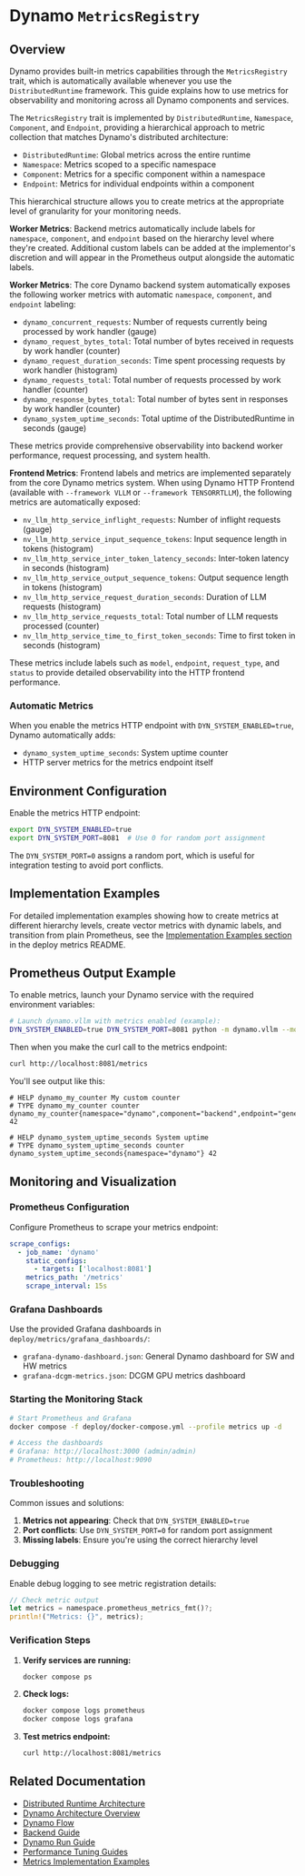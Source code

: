 <!--
SPDX-FileCopyrightText: Copyright (c) 2025 NVIDIA CORPORATION & AFFILIATES. All rights reserved.
SPDX-License-Identifier: Apache-2.0

Licensed under the Apache License, Version 2.0 (the "License");
you may not use this file except in compliance with the License.
You may obtain a copy of the License at

http://www.apache.org/licenses/LICENSE-2.0

Unless required by applicable law or agreed to in writing, software
distributed under the License is distributed on an "AS IS" BASIS,
WITHOUT WARRANTIES OR CONDITIONS OF ANY KIND, either express or implied.
See the License for the specific language governing permissions and
limitations under the License.
-->

# Dynamo `MetricsRegistry`

## Overview

Dynamo provides built-in metrics capabilities through the `MetricsRegistry` trait, which is automatically available whenever you use the `DistributedRuntime` framework. This guide explains how to use metrics for observability and monitoring across all Dynamo components and services.

The `MetricsRegistry` trait is implemented by `DistributedRuntime`, `Namespace`, `Component`, and `Endpoint`, providing a hierarchical approach to metric collection that matches Dynamo's distributed architecture:

- `DistributedRuntime`: Global metrics across the entire runtime
- `Namespace`: Metrics scoped to a specific namespace
- `Component`: Metrics for a specific component within a namespace
- `Endpoint`: Metrics for individual endpoints within a component

This hierarchical structure allows you to create metrics at the appropriate level of granularity for your monitoring needs.

**Worker Metrics**: Backend metrics automatically include labels for `namespace`, `component`, and `endpoint` based on the hierarchy level where they're created. Additional custom labels can be added at the implementor's discretion and will appear in the Prometheus output alongside the automatic labels.

**Worker Metrics**: The core Dynamo backend system automatically exposes the following worker metrics with automatic `namespace`, `component`, and `endpoint` labeling:

- `dynamo_concurrent_requests`: Number of requests currently being processed by work handler (gauge)
- `dynamo_request_bytes_total`: Total number of bytes received in requests by work handler (counter)
- `dynamo_request_duration_seconds`: Time spent processing requests by work handler (histogram)
- `dynamo_requests_total`: Total number of requests processed by work handler (counter)
- `dynamo_response_bytes_total`: Total number of bytes sent in responses by work handler (counter)
- `dynamo_system_uptime_seconds`: Total uptime of the DistributedRuntime in seconds (gauge)

These metrics provide comprehensive observability into backend worker performance, request processing, and system health.

**Frontend Metrics**: Frontend labels and metrics are implemented separately from the core Dynamo metrics system. When using Dynamo HTTP Frontend (available with `--framework VLLM` or `--framework TENSORRTLLM`), the following metrics are automatically exposed:

- `nv_llm_http_service_inflight_requests`: Number of inflight requests (gauge)
- `nv_llm_http_service_input_sequence_tokens`: Input sequence length in tokens (histogram)
- `nv_llm_http_service_inter_token_latency_seconds`: Inter-token latency in seconds (histogram)
- `nv_llm_http_service_output_sequence_tokens`: Output sequence length in tokens (histogram)
- `nv_llm_http_service_request_duration_seconds`: Duration of LLM requests (histogram)
- `nv_llm_http_service_requests_total`: Total number of LLM requests processed (counter)
- `nv_llm_http_service_time_to_first_token_seconds`: Time to first token in seconds (histogram)

These metrics include labels such as `model`, `endpoint`, `request_type`, and `status` to provide detailed observability into the HTTP frontend performance.

### Automatic Metrics

When you enable the metrics HTTP endpoint with `DYN_SYSTEM_ENABLED=true`, Dynamo automatically adds:

- `dynamo_system_uptime_seconds`: System uptime counter
- HTTP server metrics for the metrics endpoint itself

## Environment Configuration

Enable the metrics HTTP endpoint:

```bash
export DYN_SYSTEM_ENABLED=true
export DYN_SYSTEM_PORT=8081  # Use 0 for random port assignment
```

The `DYN_SYSTEM_PORT=0` assigns a random port, which is useful for integration testing to avoid port conflicts.

## Implementation Examples

For detailed implementation examples showing how to create metrics at different hierarchy levels, create vector metrics with dynamic labels, and transition from plain Prometheus, see the [Implementation Examples section](../../deploy/metrics/README.md#implementation-examples) in the deploy metrics README.

## Prometheus Output Example

To enable metrics, launch your Dynamo service with the required environment variables:

```bash
# Launch dynamo.vllm with metrics enabled (example):
DYN_SYSTEM_ENABLED=true DYN_SYSTEM_PORT=8081 python -m dynamo.vllm --model-path /path/to/model
```

Then when you make the curl call to the metrics endpoint:

```bash
curl http://localhost:8081/metrics
```

You'll see output like this:

```
# HELP dynamo_my_counter My custom counter
# TYPE dynamo_my_counter counter
dynamo_my_counter{namespace="dynamo",component="backend",endpoint="generate"} 42

# HELP dynamo_system_uptime_seconds System uptime
# TYPE dynamo_system_uptime_seconds counter
dynamo_system_uptime_seconds{namespace="dynamo"} 42
```

## Monitoring and Visualization

### Prometheus Configuration

Configure Prometheus to scrape your metrics endpoint:

```yaml
scrape_configs:
  - job_name: 'dynamo'
    static_configs:
      - targets: ['localhost:8081']
    metrics_path: '/metrics'
    scrape_interval: 15s
```

### Grafana Dashboards

Use the provided Grafana dashboards in `deploy/metrics/grafana_dashboards/`:

- `grafana-dynamo-dashboard.json`: General Dynamo dashboard for SW and HW metrics
- `grafana-dcgm-metrics.json`: DCGM GPU metrics dashboard

### Starting the Monitoring Stack

```bash
# Start Prometheus and Grafana
docker compose -f deploy/docker-compose.yml --profile metrics up -d

# Access the dashboards
# Grafana: http://localhost:3000 (admin/admin)
# Prometheus: http://localhost:9090
```

### Troubleshooting

Common issues and solutions:

1. **Metrics not appearing**: Check that `DYN_SYSTEM_ENABLED=true`
2. **Port conflicts**: Use `DYN_SYSTEM_PORT=0` for random port assignment
3. **Missing labels**: Ensure you're using the correct hierarchy level

### Debugging

Enable debug logging to see metric registration details:

```rust
// Check metric output
let metrics = namespace.prometheus_metrics_fmt()?;
println!("Metrics: {}", metrics);
```

### Verification Steps

1. **Verify services are running:**
   ```bash
   docker compose ps
   ```

2. **Check logs:**
   ```bash
   docker compose logs prometheus
   docker compose logs grafana
   ```

3. **Test metrics endpoint:**
   ```bash
   curl http://localhost:8081/metrics
   ```

## Related Documentation

- [Distributed Runtime Architecture](../architecture/distributed_runtime.md)
- [Dynamo Architecture Overview](../architecture/architecture.md)
- [Dynamo Flow](../architecture/dynamo_flow.md)
- [Backend Guide](backend.md)
- [Dynamo Run Guide](dynamo_run.md)
- [Performance Tuning Guides](kv_router_perf_tuning.md)
- [Metrics Implementation Examples](../../deploy/metrics/README.md#implementation-examples)